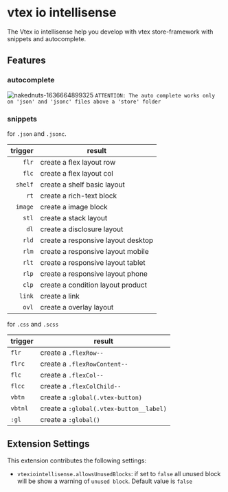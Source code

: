 # vtex io intellisense

The Vtex io intellisense help you develop with vtex store-framework with snippets and autocomplete.

## Features

### autocomplete 

![nakednuts-1636664899325](https://user-images.githubusercontent.com/48053804/141369446-3df45670-6d9b-4f4b-8e96-435518b884d9.gif)
`ATTENTION: The auto complete works only on 'json' and 'jsonc' files above a 'store' folder `

### snippets 

for `.json` and `.jsonc`.

| trigger   | result                             |
| --------: | ---------------------------------- |
| `flr`     | create a flex layout row           |
| `flc`     | create a flex layout col           |
| `shelf`   | create a shelf basic layout        |
| `rt`      | create a rich-text block           |
| `image`   | create a image block               |
| `stl`     | create a stack layout              |
| `dl`      | create a disclosure layout         |
| `rld`     | create a responsive layout desktop |
| `rlm`     | create a responsive layout mobile  |
| `rlt`     | create a responsive layout tablet  |
| `rlp`     | create a responsive layout phone   |
| `clp`     | create a condition layout product  |
| `link`    | create a link                      |
| `ovl`     | create a overlay layout            |

for `.css` and  `.scss`

| trigger |  result                                     |
| ------- | --------------------------------------------|
| `flr`   | create a `.flexRow--`                       |
| `flrc`  | create a `.flexRowContent--`                |
| `flc`   | create a `.flexCol--`                       |
| `flcc`  | create a `.flexColChild--`                  |
| `vbtn`  | create a `:global(.vtex-button)`            |
| `vbtnl` | create a `:global(.vtex-button__label)`     |
| `:gl`   | create a `:global()`                        |

<!-- 

## Requirements

If you have any requirements or dependencies, add a section describing those and how to install and configure them. -->

## Extension Settings

This extension contributes the following settings:

* `vtexiointellisense.allowsUnusedBlocks`: if set to `false` all unused block will be show a warning of `unused block`. Default value is `false`

<!--
## Known Issues

Calling out known issues can help limit users opening duplicate issues against your extension.

## Release Notes

Users appreciate release notes as you update your extension.

### 1.0.0

Initial release of ...

### 1.0.1

Fixed issue #.

### 1.1.0

Added features X, Y, and Z.

-----------------------------------------------------------------------------------------------------------

## Working with Markdown

**Note:** You can author your README using Visual Studio Code.  Here are some useful editor keyboard shortcuts:

* Split the editor (`Cmd+\` on macOS or `Ctrl+\` on Windows and Linux)
* Toggle preview (`Shift+CMD+V` on macOS or `Shift+Ctrl+V` on Windows and Linux)
* Press `Ctrl+Space` (Windows, Linux) or `Cmd+Space` (macOS) to see a list of Markdown snippets

### For more information

* [Visual Studio Code's Markdown Support](http://code.visualstudio.com/docs/languages/markdown)
* [Markdown Syntax Reference](https://help.github.com/articles/markdown-basics/)

**Enjoy!** -->
